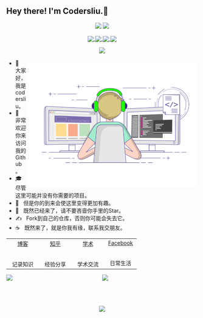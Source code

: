 <!--
**codersliu** is a ✨ _special_ ✨ repository because its `README.md` (this file) appears on your GitHub profile.

Here are some ideas to get you started:

- 🔭 I’m currently working on ...
- 🌱 I’m currently learning ...
- 👯 I’m looking to collaborate on ...
- 🤔 I’m looking for help with ...
- 💬 Ask me about ...
- 📫 How to reach me: ...
- 😄 Pronouns: ...
- ⚡ Fun fact: ...
  -->

<h2> Hey there! I'm Codersliu.👋</h2>

<p align = "center">
  <img src = "https://github-readme-stats.vercel.app/api?username=codersliu&count_private=true&show_icons=true&theme=tokyonight&line_height=27">
  <img src = "https://github-readme-stats.vercel.app/api/top-langs/?username=codersliu&theme=tokyonight">
</p>

<p align = "center">
<a href="https://github.com/codersliu/codersliu.github.io">
  <img align="center" src="https://github-readme-stats.vercel.app/api/pin/?username=codersliu&repo=codersliu.github.io&theme=tokyonight" />
</a>
<a href="https://github.com/codersliu/springboot05-mybatis">
  <img align="center" src="https://github-readme-stats.vercel.app/api/pin/?username=codersliu&repo=springboot05-mybatis&theme=tokyonight" />
</a>
<a href="https://github.com/codersliu/springboot03-manasys">
  <img align="center" src="https://github-readme-stats.vercel.app/api/pin/?username=codersliu&repo=springboot03-manasys&theme=tokyonight" />
</a>
<a href="https://github.com/codersliu/springboot04-jdbcLearning">
  <img align="center" src="https://github-readme-stats.vercel.app/api/pin/?username=codersliu&repo=springboot04-jdbcLearning&theme=tokyonight" />
</a>
</p>
<p align = "center">
 <img src="https://activity-graph.herokuapp.com/graph?username=codersliu&theme=redical">
</p>

<img align="right" alt="GIF" src="https://raw.githubusercontent.com/devSouvik/devSouvik/master/gif3.gif" width="450"/>

- 🔭 &nbsp; 大家好，我是codersliu。
- 🤔 &nbsp; 非常欢迎你来访问我的Github。
- 🎓 &nbsp; 尽管这里可能并没有你需要的项目。
- 💼 &nbsp; 但是你的到来会使这里变得更加有趣。
- 🌱 &nbsp; 既然已经来了，请不要吝啬你手里的Star。
- ✍️ &nbsp; Fork到自己的仓库，否则你可能会失去它。
- ☕ &nbsp; 既然来了，就是你我有缘，联系我交朋友。 

<table>
  <tbody>
    <tr valign="top">
      <td width="23%" align="center">
       <a href="https://shunliu.xyz">博客</a>
       <br><br><br>
       记录知识
      </td>
      <td width="23%" align="center">
       <a href="https://www.zhihu.com/people/carraysliu">知乎</a>
       <br><br><br>
       经验分享
     </td>
     <td width="23%" align="center">
       <a href="https://scholar.google.com/citations?user=7DX13loAAAAJ&hl=en">学术</a>
      <br><br><br>
       学术交流
     </td>
      <td width="23%" align="center">
       <a href="https://www.facebook.com/profile.php?id=100047943871708">Facebook</a>
       <br><br><br>
       日常生活
     </td>
    </tr>
  </tbody>
</table>

<p align = "center">
  <img align = "left" src = "https://github-readme-streak-stats.herokuapp.com/?user=codersliu&theme=tokyonight" width="45%">
  <img align = "right" src = "https://github-profile-trophy.vercel.app/?username=codersliu&theme=tokyonight" width="50%" >
</p>

<br><br><br><br>

<p align = "center" >
  <img src = "https://komarev.com/ghpvc/?username=codersliu" >
</p>

